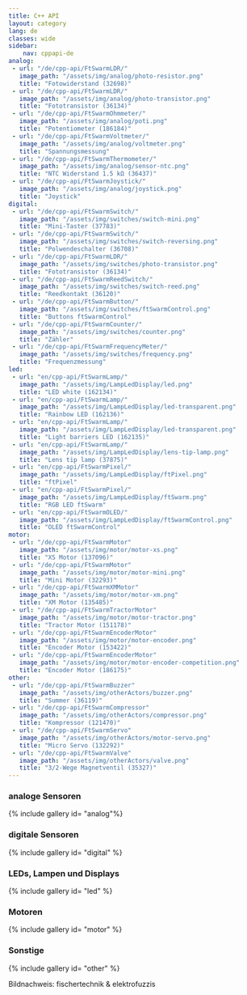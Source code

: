 ```yaml
---
title: C++ API
layout: category
lang: de
classes: wide
sidebar:
    nav: cppapi-de
analog:
 - url: "/de/cpp-api/FtSwarmLDR/"
   image_path: "/assets/img/analog/photo-resistor.png"
   title: "Fotowiderstand (32698)"
 - url: "/de/cpp-api/FtSwarmLDR/"
   image_path: "/assets/img/analog/photo-transistor.png"
   title: "Fototransistor (36134)"
 - url: "/de/cpp-api/FtSwarmOhmmeter/"
   image_path: "/assets/img/analog/poti.png"
   title: "Potentiometer (186184)"
 - url: "/de/cpp-api/FtSwarmVoltmeter/"
   image_path: "/assets/img/analog/voltmeter.png"
   title: "Spannungsmessung"
 - url: "/de/cpp-api/FtSwarmThermometer/"
   image_path: "/assets/img/analog/sensor-ntc.png"
   title: "NTC Widerstand 1.5 kΩ (36437)"
 - url: "/de/cpp-api/FtSwarmJoystick/"
   image_path: "/assets/img/analog/joystick.png"
   title: "Joystick"
digital:
 - url: "/de/cpp-api/FtSwarmSwitch/"
   image_path: "/assets/img/switches/switch-mini.png"
   title: "Mini-Taster (37783)"
 - url: "/de/cpp-api/FtSwarmSwitch/"
   image_path: "/assets/img/switches/switch-reversing.png"
   title: "Polwendeschalter (36708)"
 - url: "/de/cpp-api/FtSwarmLDR/"
   image_path: "/assets/img/switches/photo-transistor.png"
   title: "Fototransistor (36134)"
 - url: "/de/cpp-api/FtSwarmReedSwitch/"
   image_path: "/assets/img/switches/switch-reed.png"
   title: "Reedkontakt (36120)"
 - url: "/de/cpp-api/FtSwarmButton/"
   image_path: "/assets/img/switches/ftSwarmControl.png"
   title: "Buttons ftSwarmControl"
 - url: "/de/cpp-api/FtSwarmCounter/"
   image_path: "/assets/img/switches/counter.png"
   title: "Zähler"
 - url: "/de/cpp-api/FtSwarmFrequencyMeter/"
   image_path: "/assets/img/switches/frequency.png"
   title: "Frequenzmessung"
led:
 - url: "en/cpp-api/FtSwarmLamp/"
   image_path: "/assets/img/LampLedDisplay/led.png"
   title: "LED white (162134)"
 - url: "en/cpp-api/FtSwarmLamp/"
   image_path: "/assets/img/LampLedDisplay/led-transparent.png"
   title: "Rainbow LED (162136)"
 - url: "en/cpp-api/FtSwarmLamp/"
   image_path: "/assets/img/LampLedDisplay/led-transparent.png"
   title: "Light barriers LED (162135)"
 - url: "en/cpp-api/FtSwarmLamp/"
   image_path: "/assets/img/LampLedDisplay/lens-tip-lamp.png"
   title: "Lens tip lamp (37875)"
 - url: "en/cpp-api/FtSwarmPixel/"
   image_path: "/assets/img/LampLedDisplay/ftPixel.png"
   title: "ftPixel"
 - url: "en/cpp-api/FtSwarmPixel/"
   image_path: "/assets/img/LampLedDisplay/ftSwarm.png"
   title: "RGB LED ftSwarm"
 - url: "en/cpp-api/FtSwarmOLED/"
   image_path: "/assets/img/LampLedDisplay/ftSwarmControl.png"
   title: "OLED ftSwarmControl"
motor:
 - url: "/de/cpp-api/FtSwarmMotor"
   image_path: "/assets/img/motor/motor-xs.png"
   title: "XS Motor (137096)"
 - url: "/de/cpp-api/FtSwarmMotor"
   image_path: "/assets/img/motor/motor-mini.png"
   title: "Mini Motor (32293)"
 - url: "/de/cpp-api/FtSwarmXMMotor"
   image_path: "/assets/img/motor/motor-xm.png"
   title: "XM Motor (135485)"
 - url: "/de/cpp-api/FtSwarmTractorMotor"
   image_path: "/assets/img/motor/motor-tractor.png"
   title: "Tractor Motor (151178)"
 - url: "/de/cpp-api/FtSwarmEncoderMotor"
   image_path: "/assets/img/motor/motor-encoder.png"
   title: "Encoder Motor (153422)"
 - url: "/de/cpp-api/FtSwarmEncoderMotor"
   image_path: "/assets/img/motor/motor-encoder-competition.png"
   title: "Encoder Motor (186175)"
other:
 - url: "/de/cpp-api/FtSwarmBuzzer"
   image_path: "/assets/img/otherActors/buzzer.png"
   title: "Summer (36119)"
 - url: "/de/cpp-api/FtSwarmCompressor"
   image_path: "/assets/img/otherActors/compressor.png"
   title: "Kompressor (121470)"
 - url: "/de/cpp-api/FtSwarmServo"
   image_path: "/assets/img/otherActors/motor-servo.png"
   title: "Micro Servo (132292)"
 - url: "/de/cpp-api/FtSwarmValve"
   image_path: "/assets/img/otherActors/valve.png"
   title: "3/2-Wege Magnetventil (35327)"
---
```


### analoge Sensoren

{% include gallery id= "analog"%}

### digitale Sensoren

{% include gallery id= "digital" %}

### LEDs, Lampen und Displays

{% include gallery id= "led" %}

### Motoren

{% include gallery id= "motor" %}

### Sonstige

{% include gallery id= "other" %}

Bildnachweis: fischertechnik & elektrofuzzis
